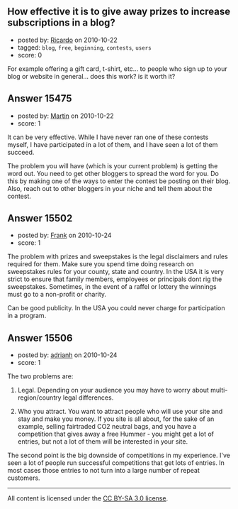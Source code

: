 ## How effective it is to give away prizes to increase subscriptions in a blog?

- posted by: [Ricardo](https://stackexchange.com/users/-1/42-ricardo) on 2010-10-22
- tagged: `blog`, `free`, `beginning`, `contests`, `users`
- score: 0

For example offering a gift card, t-shirt, etc... to people who sign up to your blog or website in general... does this work? is it worth it?




## Answer 15475

- posted by: [Martin](https://stackexchange.com/users/-1/4248-martin) on 2010-10-22
- score: 1

It can be very effective.  While I have never ran one of these contests myself, I have participated in a lot of them, and I have seen a lot of them succeed.  

The problem you will have (which is your current problem) is getting the word out.  You need to get other bloggers to spread the word for you.  Do this by making one of the ways to enter the contest be posting on their blog.  Also, reach out to other bloggers in your niche and tell them about the contest.


## Answer 15502

- posted by: [Frank](https://stackexchange.com/users/-1/4858-frank) on 2010-10-24
- score: 1

The problem with prizes and sweepstakes is the legal disclaimers and rules required for them. Make sure you spend time doing research on sweepstakes rules for your county, state and country.  In the USA it is very strict to ensure that family members, employees or principals dont rig the sweepstakes.   Sometimes, in the event of a raffel or lottery the winnings must go to a non-profit or charity.

Can be good publicity.  In the USA you could never charge for participation in a program. 


## Answer 15506

- posted by: [adrianh](https://stackexchange.com/users/-1/4599-adrianh) on 2010-10-24
- score: 1

The two problems are:

1) Legal. Depending on your audience you may have to worry about multi-region/country legal differences.

2) Who you attract. You want to attract people who will use your site and stay and make you money. If you site is all about, for the sake of an example, selling fairtraded CO2 neutral bags, and you have a competition that gives away a free Hummer - you might get a lot of entries, but not a lot of them will be interested in your site.

The second point is the big downside of competitions in my experience. I've seen a lot of people run successful competitions that get lots of entries. In most cases those entries to not turn into a large number of repeat customers.



---

All content is licensed under the [CC BY-SA 3.0 license](https://creativecommons.org/licenses/by-sa/3.0/).
